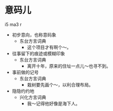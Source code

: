 # 意码儿
i5 ma3 r
+ 初步意向，也称意码象
  * 东台方言词典
    - 这个项目才有啊个～。
+ 往事留下的痕迹或模糊印象
  * 东台方言词典
    - 离开十年，原来的住址一点儿～也寻不到。
+ 事前做的记号
  * 东台方言词典
    - 栽树要先画个～，以利合理布局。
+ 隐隐约约地
  * 兴化方言词典
    - 我～记得他好像是海下人。
